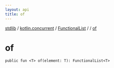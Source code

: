 ```yaml
---
layout: api
title: of
---
```

[stdlib](../../../index.md) / [kotlin.concurrent](../../index.md) / [FunctionalList](../index.md) / [<class-object-for-FunctionalList>](index.md) / [of](of.md)

# of

```
public fun <T> of(element: T): FunctionalList<T>
```
